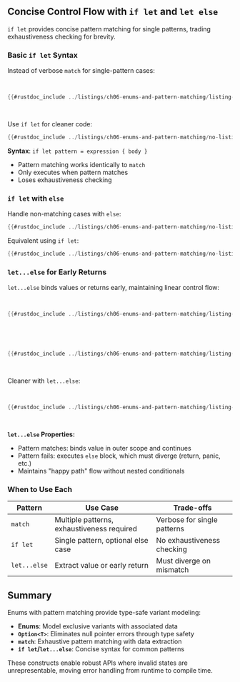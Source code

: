 ## Concise Control Flow with `if let` and `let else`

`if let` provides concise pattern matching for single patterns, trading exhaustiveness checking for brevity.

### Basic `if let` Syntax

Instead of verbose `match` for single-pattern cases:

<Listing number="6-6" caption="A `match` that only cares about executing code when the value is `Some`">

```rust
{{#rustdoc_include ../listings/ch06-enums-and-pattern-matching/listing-06-06/src/main.rs:here}}
```

</Listing>

Use `if let` for cleaner code:

```rust
{{#rustdoc_include ../listings/ch06-enums-and-pattern-matching/no-listing-12-if-let/src/main.rs:here}}
```

**Syntax**: `if let pattern = expression { body }`

- Pattern matching works identically to `match`
- Only executes when pattern matches
- Loses exhaustiveness checking

### `if let` with `else`

Handle non-matching cases with `else`:

```rust
{{#rustdoc_include ../listings/ch06-enums-and-pattern-matching/no-listing-13-count-and-announce-match/src/main.rs:here}}
```

Equivalent using `if let`:

```rust
{{#rustdoc_include ../listings/ch06-enums-and-pattern-matching/no-listing-14-count-and-announce-if-let-else/src/main.rs:here}}
```

### `let...else` for Early Returns

`let...else` binds values or returns early, maintaining linear control flow:

<Listing number="6-7" caption="Checking whether a state existed in 1900 by using conditionals nested inside an `if let`.">

```rust
{{#rustdoc_include ../listings/ch06-enums-and-pattern-matching/listing-06-07/src/main.rs:describe}}
```

</Listing>

<Listing number="6-8" caption="Using `if let` to produce a value or return early.">

```rust
{{#rustdoc_include ../listings/ch06-enums-and-pattern-matching/listing-06-08/src/main.rs:describe}}
```

</Listing>

Cleaner with `let...else`:

<Listing number="6-9" caption="Using `let...else` to clarify the flow through the function.">

```rust
{{#rustdoc_include ../listings/ch06-enums-and-pattern-matching/listing-06-09/src/main.rs:describe}}
```

</Listing>

**`let...else` Properties:**
- Pattern matches: binds value in outer scope and continues
- Pattern fails: executes `else` block, which must diverge (return, panic, etc.)
- Maintains "happy path" flow without nested conditionals

### When to Use Each

| Pattern | Use Case | Trade-offs |
|---------|----------|------------|
| `match` | Multiple patterns, exhaustiveness required | Verbose for single patterns |
| `if let` | Single pattern, optional else case | No exhaustiveness checking |
| `let...else` | Extract value or early return | Must diverge on mismatch |

## Summary

Enums with pattern matching provide type-safe variant modeling:

- **Enums**: Model exclusive variants with associated data
- **`Option<T>`**: Eliminates null pointer errors through type safety
- **`match`**: Exhaustive pattern matching with data extraction
- **`if let`/`let...else`**: Concise syntax for common patterns

These constructs enable robust APIs where invalid states are unrepresentable, moving error handling from runtime to compile time.
